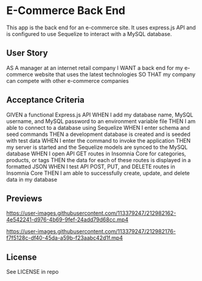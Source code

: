 # E-Commerce Back End

This app is the back end for an e-commerce site. It uses express.js API and is configured to use Sequelize to interact with a MySQL database.

## User Story

AS A manager at an internet retail company
I WANT a back end for my e-commerce website that uses the latest technologies
SO THAT my company can compete with other e-commerce companies

## Acceptance Criteria

GIVEN a functional Express.js API
WHEN I add my database name, MySQL username, and MySQL password to an environment variable file
THEN I am able to connect to a database using Sequelize
WHEN I enter schema and seed commands
THEN a development database is created and is seeded with test data
WHEN I enter the command to invoke the application
THEN my server is started and the Sequelize models are synced to the MySQL database
WHEN I open API GET routes in Insomnia Core for categories, products, or tags
THEN the data for each of these routes is displayed in a formatted JSON
WHEN I test API POST, PUT, and DELETE routes in Insomnia Core
THEN I am able to successfully create, update, and delete data in my database

## Previews


https://user-images.githubusercontent.com/113379247/212982162-4e542241-d976-4b69-9fef-24add79d68cc.mp4



https://user-images.githubusercontent.com/113379247/212982176-f7f5128c-df40-45da-a59b-f23aabc42d1f.mp4


## License

See LICENSE in repo
